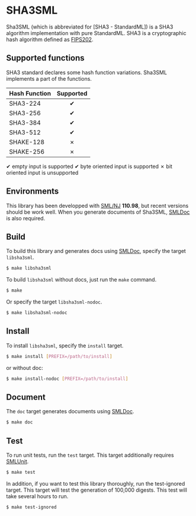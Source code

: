 
# SHA3SML

Sha3SML (which is abbreviated for [SHA3 - StandardML]) is a SHA3 algorithm implementation with pure StandardML.
SHA3 is a cryptographic hash algorithm defined as [FIPS202].


## Supported functions

SHA3 standard declares some hash function variations.
Sha3SML implements a part of the functions.

|Hash Function|Supported |
|:------------|:--------:|
|SHA3-224     |  ✔       |
|SHA3-256     |  ✔       |
|SHA3-384     |  ✔       |
|SHA3-512     |  ✔       |
|SHAKE-128    |  ✗       |
|SHAKE-256    |  ✗       |

✔ empty input is supported
✔ byte oriented input is supported
✗ bit oriented input is unsupported


## Environments

This library has been developped with [SML/NJ] **110.98**, but recent versions should be work well.
When you generate documents of Sha3SML, [SMLDoc] is also required.


## Build

To build this library and generates docs using [SMLDoc], specify the target `libsha3sml`.

```sh
$ make libsha3sml
```

To build `libsha3sml` without docs, just run the `make` command.

```sh
$ make
```

Or specify the target `libsha3sml-nodoc`.

```sh
$ make libsha3sml-nodoc
```


## Install

To install `libsha3sml`, specify the `install` target.

```sh
$ make install [PREFIX=/path/to/install]
```

or without doc:

```sh
$ make install-nodoc [PREFIX=/path/to/install]
```


## Document

The `doc` target generates documents using [SMLDoc].

```sh
$ make doc
```


## Test

To run unit tests, run the `test` target.
This target additionally requires [SMLUnit].

```sh
$ make test
```

In addition, if you want to test this library thoroughly, run the test-ignored target.
This target will test the generation of 100,000 digests.
This test will take several hours to run.

```sh
$ make test-ignored
```


[SML/NJ]: https://www.smlnj.org/ "Standard ML of New Jersey"

[SMLDoc]: https://www.pllab.riec.tohoku.ac.jp/smlsharp//?SMLDoc "SMLDoc"

[SMLUnit]: https://github.com/smlsharp/SMLUnit "SMLUnit"


[FIPS202]: https://doi.org/10.6028/NIST.FIPS.202 "SHA-3 Standard: Permutation-Based Hash and Extendable-Output Functions"

[SHA3VS]: https://csrc.nist.gov/CSRC/media/Projects/Cryptographic-Algorithm-Validation-Program/documents/sha3/sha3vs.pdf "Secure Hash Algorithm-3 Validation System (SHA3VS)"
